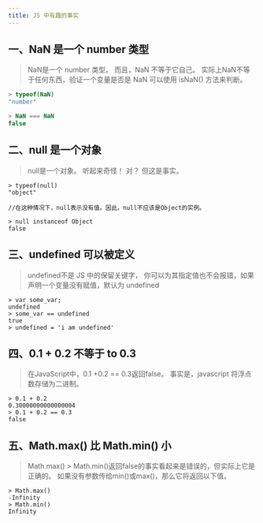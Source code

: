 ```yaml
---
title: JS 中有趣的事实
---
```


## 一、NaN 是一个 number 类型

>NaN是一个 number 类型。 而且，NaN 不等于它自己。 实际上NaN不等于任何东西，验证一个变量是否是 NaN 可以使用 isNaN() 方法来判断。

```js
> typeof(NaN)
"number"

> NaN === NaN
false
```

## 二、null 是一个对象

>null是一个对象。 听起来奇怪！ 对？ 但这是事实。

```js?linenums
> typeof(null)
"object"

//在这种情况下，null表示没有值。因此，null不应该是Object的实例。

> null instanceof Object
false    
```

## 三、undefined 可以被定义

>undefined不是 JS 中的保留关键字， 你可以为其指定值也不会报错，如果声明一个变量没有赋值，默认为 undefined

```js?linenums
> var some_var;
undefined
> some_var == undefined
true
> undefined = 'i am undefined'   
```

## 四、0.1 + 0.2 不等于 to 0.3

>在JavaScript中，0.1 +0.2 == 0.3返回false。 事实是，javascript 将浮点数存储为二进制。

```js?linenums
> 0.1 + 0.2
0.30000000000000004
> 0.1 + 0.2 == 0.3
false   
```

## 五、Math.max() 比 Math.min() 小

>Math.max() > Math.min()返回false的事实看起来是错误的，但实际上它是正确的。
>如果没有参数传给min()或max()，那么它将返回以下值。

```js?linenums
> Math.max()
-Infinity
> Math.min()
Infinity   
```